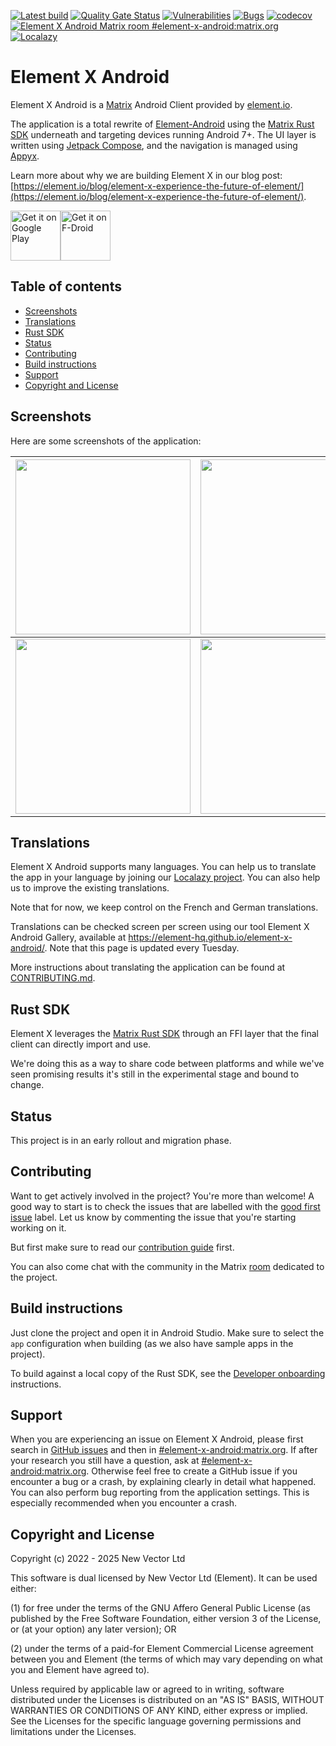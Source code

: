 [![Latest build](https://github.com/element-hq/element-x-android/actions/workflows/build.yml/badge.svg?query=branch%3Adevelop)](https://github.com/element-hq/element-x-android/actions/workflows/build.yml?query=branch%3Adevelop)
[![Quality Gate Status](https://sonarcloud.io/api/project_badges/measure?project=element-x-android&metric=alert_status)](https://sonarcloud.io/summary/new_code?id=element-x-android)
[![Vulnerabilities](https://sonarcloud.io/api/project_badges/measure?project=element-x-android&metric=vulnerabilities)](https://sonarcloud.io/summary/new_code?id=element-x-android)
[![Bugs](https://sonarcloud.io/api/project_badges/measure?project=element-x-android&metric=bugs)](https://sonarcloud.io/summary/new_code?id=element-x-android)
[![codecov](https://codecov.io/github/element-hq/element-x-android/branch/develop/graph/badge.svg?token=ecwvia7amV)](https://codecov.io/github/vector-im/element-x-android)
[![Element X Android Matrix room #element-x-android:matrix.org](https://img.shields.io/matrix/element-x-android:matrix.org.svg?label=%23element-x-android:matrix.org&logo=matrix&server_fqdn=matrix.org)](https://matrix.to/#/#element-x-android:matrix.org)
[![Localazy](https://img.shields.io/endpoint?url=https%3A%2F%2Fconnect.localazy.com%2Fstatus%2Felement%2Fdata%3Fcontent%3Dall%26title%3Dlocalazy%26logo%3Dtrue)](https://localazy.com/p/element)

# Element X Android

Element X Android is a [Matrix](https://matrix.org/) Android Client provided by [element.io](https://element.io/).

The application is a total rewrite of [Element-Android](https://github.com/element-hq/element-android) using the [Matrix Rust SDK](https://github.com/matrix-org/matrix-rust-sdk) underneath and targeting devices running Android 7+. The UI layer is written using [Jetpack Compose](https://developer.android.com/jetpack/compose), and the navigation is managed using [Appyx](https://github.com/bumble-tech/appyx).

Learn more about why we are building Element X in our blog post: [https://element.io/blog/element-x-experience-the-future-of-element/](https://element.io/blog/element-x-experience-the-future-of-element/).

[<img src="https://play.google.com/intl/en_us/badges/static/images/badges/en_badge_web_generic.png" alt="Get it on Google Play" height="80">](https://play.google.com/store/apps/details?id=io.element.android.x)[<img src="https://fdroid.gitlab.io/artwork/badge/get-it-on.png" alt="Get it on F-Droid" height="80">](https://f-droid.org/packages/io.element.android.x)

## Table of contents

<!--- TOC -->

-   [Screenshots](#screenshots)
-   [Translations](#translations)
-   [Rust SDK](#rust-sdk)
-   [Status](#status)
-   [Contributing](#contributing)
-   [Build instructions](#build-instructions)
-   [Support](#support)
-   [Copyright and License](#copyright-and-license)

<!--- END -->

## Screenshots

Here are some screenshots of the application:

<!--
Commands run before taking the screenshots:
adb shell settings put system time_12_24 24
adb shell am broadcast -a com.android.systemui.demo -e command enter
adb shell am broadcast -a com.android.systemui.demo -e command clock -e hhmm 1337
adb shell am broadcast -a com.android.systemui.demo -e command network -e mobile show -e level 4
adb shell am broadcast -a com.android.systemui.demo -e command network -e wifi show -e level 4
adb shell am broadcast -a com.android.systemui.demo -e command notifications -e visible false
adb shell am broadcast -a com.android.systemui.demo -e command battery -e plugged false -e level 100

And to exit demo mode:
adb shell am broadcast -a com.android.systemui.demo -e command exit
-->

| <img src="./docs/images-lfs/screen_1_light.png" width="280" /> | <img src="./docs/images-lfs/screen_2_light.png" width="280" /> | <img src="./docs/images-lfs/screen_3_light.png" width="280" /> | <img src="./docs/images-lfs/screen_4_light.png" width="280" /> |
| -------------------------------------------------------------- | -------------------------------------------------------------- | -------------------------------------------------------------- | -------------------------------------------------------------- |
| <img src="./docs/images-lfs/screen_1_dark.png" width="280" />  | <img src="./docs/images-lfs/screen_2_dark.png" width="280" />  | <img src="./docs/images-lfs/screen_3_dark.png" width="280" />  | <img src="./docs/images-lfs/screen_4_dark.png" width="280" />  |

## Translations

Element X Android supports many languages. You can help us to translate the app in your language by joining our [Localazy project](https://localazy.com/p/element). You can also help us to improve the existing translations.

Note that for now, we keep control on the French and German translations.

Translations can be checked screen per screen using our tool Element X Android Gallery, available at https://element-hq.github.io/element-x-android/. Note that this page is updated every Tuesday.

More instructions about translating the application can be found at [CONTRIBUTING.md](CONTRIBUTING.md#strings).

## Rust SDK

Element X leverages the [Matrix Rust SDK](https://github.com/matrix-org/matrix-rust-sdk) through an FFI layer that the final client can directly import and use.

We're doing this as a way to share code between platforms and while we've seen promising results it's still in the experimental stage and bound to change.

## Status

This project is in an early rollout and migration phase.

## Contributing

Want to get actively involved in the project? You're more than welcome! A good way to start is to check the issues that are labelled with the [good first issue](https://github.com/element-hq/element-x-android/issues?q=is%3Aissue+is%3Aopen+label%3A%22good+first+issue%22) label. Let us know by commenting the issue that you're starting working on it.

But first make sure to read our [contribution guide](CONTRIBUTING.md) first.

You can also come chat with the community in the Matrix [room](https://matrix.to/#/#element-x-android:matrix.org) dedicated to the project.

## Build instructions

Just clone the project and open it in Android Studio. Make sure to select the
`app` configuration when building (as we also have sample apps in the project).

To build against a local copy of the Rust SDK, see the [Developer
onboarding](docs/_developer_onboarding.md#building-the-sdk-locally) instructions.

## Support

When you are experiencing an issue on Element X Android, please first search in [GitHub issues](https://github.com/element-hq/element-x-android/issues)
and then in [#element-x-android:matrix.org](https://matrix.to/#/#element-x-android:matrix.org).
If after your research you still have a question, ask at [#element-x-android:matrix.org](https://matrix.to/#/#element-x-android:matrix.org). Otherwise feel free to create a GitHub issue if you encounter a bug or a crash, by explaining clearly in detail what happened. You can also perform bug reporting from the application settings. This is especially recommended when you encounter a crash.

## Copyright and License

Copyright (c) 2022 - 2025 New Vector Ltd

This software is dual licensed by New Vector Ltd (Element). It can be used either:

(1) for free under the terms of the GNU Affero General Public License (as published by the Free Software Foundation, either version 3 of the License, or (at your option) any later version); OR

(2) under the terms of a paid-for Element Commercial License agreement between you and Element (the terms of which may vary depending on what you and Element have agreed to).

Unless required by applicable law or agreed to in writing, software distributed under the Licenses is distributed on an "AS IS" BASIS, WITHOUT WARRANTIES OR CONDITIONS OF ANY KIND, either express or implied. See the Licenses for the specific language governing permissions and limitations under the Licenses.
